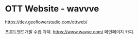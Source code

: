 # OTT Website - wavvve
https://dev.geoflowerstudio.com/ottweb/

프론트엔드개발 수업 과제. https://www.wavve.com/ 메인페이지 카피.
